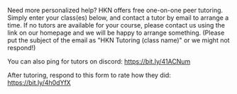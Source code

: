 Need more personalized help? HKN offers free one-on-one peer tutoring. Simply enter your class(es) below, and contact a tutor by email to arrange a time. If no tutors are available for your course, please contact us using the link on our homepage and we will be happy to arrange something. (Please put the subject of the email as "HKN Tutoring (class name)" or we might not respond!)

You can also ping for tutors on discord: https://bit.ly/41ACNum

After tutoring, respond to this form to rate how they did: https://bit.ly/4h0dYfX